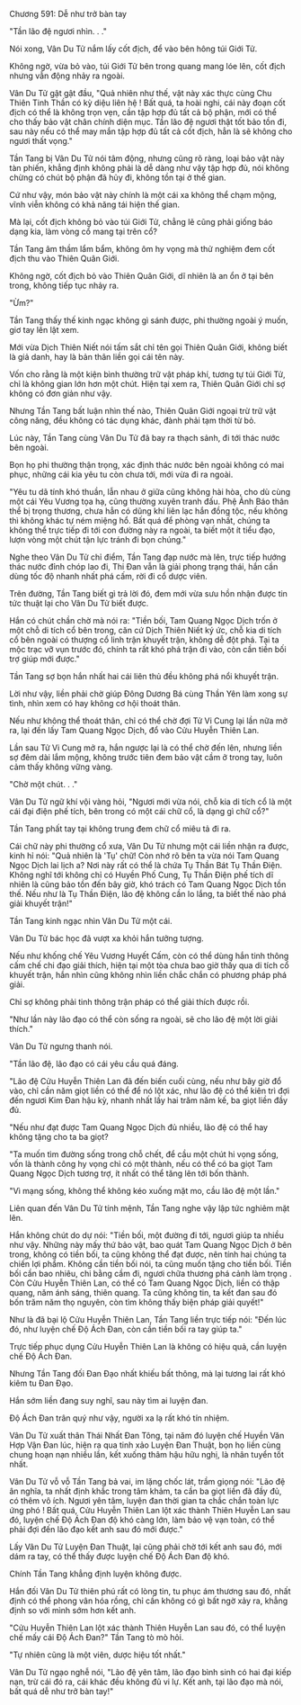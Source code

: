 




Chương 591: Dễ như trở bàn tay


"Tần lão đệ ngươi nhìn. . ."

Nói xong, Vân Du Tử nắm lấy cốt địch, để vào bên hông túi Giới Tử.

Không ngờ, vừa bỏ vào, túi Giới Tử bên trong quang mang lóe lên, cốt địch nhưng vẫn động nhảy ra ngoài.

Vân Du Tử gật gật đầu, "Quả nhiên như thế, vật này xác thực cùng Chu Thiên Tinh Thần có kỳ diệu liên hệ ! Bất quá, ta hoài nghi, cái này đoạn cốt địch có thể là không trọn vẹn, cần tập hợp đủ tất cả bộ phận, mới có thể cho thấy bảo vật chân chính diện mục. Tần lão đệ ngươi thật tốt bảo tồn đi, sau này nếu có thể may mắn tập hợp đủ tất cả cốt địch, hẳn là sẽ không cho ngươi thất vọng."

Tần Tang bị Vân Du Tử nói tâm động, nhưng cũng rõ ràng, loại bảo vật này tàn phiến, khẳng định không phải là dễ dàng như vậy tập hợp đủ, nói không chừng có chút bộ phận đã hủy đi, không tồn tại ở thế gian.

Cứ như vậy, món bảo vật này chính là một cái xa không thể chạm mộng, vĩnh viễn không có khả năng tái hiện thế gian.

Mà lại, cốt địch không bỏ vào túi Giới Tử, chẳng lẽ cũng phải giống báo dạng kia, làm vòng cổ mang tại trên cổ?

Tần Tang âm thầm lẩm bẩm, không ôm hy vọng mà thử nghiệm đem cốt địch thu vào Thiên Quân Giới.

Không ngờ, cốt địch bỏ vào Thiên Quân Giới, dĩ nhiên là an ổn ở tại bên trong, không tiếp tục nhảy ra.

"Ừm?"

Tần Tang thấy thế kinh ngạc không gì sánh được, phi thường ngoài ý muốn, giơ tay lên lật xem.

Mới vừa Dịch Thiên Niết nói tấm sắt chỉ tên gọi Thiên Quân Giới, không biết là giả danh, hay là bản thân liền gọi cái tên này.

Vốn cho rằng là một kiện bình thường trữ vật pháp khí, tương tự túi Giới Tử, chỉ là không gian lớn hơn một chút. Hiện tại xem ra, Thiên Quân Giới chỉ sợ không có đơn giản như vậy.

Nhưng Tần Tang bất luận nhìn thế nào, Thiên Quân Giới ngoại trừ trữ vật công năng, đều không có tác dụng khác, đành phải tạm thời từ bỏ.

Lúc này, Tần Tang cùng Vân Du Tử đã bay ra thạch sảnh, đi tới thác nước bên ngoài.

Bọn họ phi thường thận trọng, xác định thác nước bên ngoài không có mai phục, những cái kia yêu tu còn chưa tới, mới vừa đi ra ngoài.

"Yêu tu dã tính khó thuần, lẫn nhau ở giữa cũng không hài hòa, cho dù cùng một cái Yêu Vương tọa hạ, cũng thường xuyên tranh đấu. Phệ Ảnh Báo thân thể bị trọng thương, chưa hẳn có dũng khí liên lạc hắn đồng tộc, nếu không thì không khác tự ném miệng hổ. Bất quá để phòng vạn nhất, chúng ta không thể trực tiếp đi tới con đường này ra ngoài, ta biết một ít tiểu đạo, lượn vòng một chút tận lực tránh đi bọn chúng."

Nghe theo Vân Du Tử chỉ điểm, Tần Tang đạp nước mà lên, trực tiếp hướng thác nước đỉnh chóp lao đi, Thi Đan vẫn là giải phong trạng thái, hắn cần dùng tốc độ nhanh nhất phá cấm, rời đi cổ dược viên.

Trên đường, Tần Tang biết gì trả lời đó, đem mới vừa sưu hồn nhận được tin tức thuật lại cho Vân Du Tử biết được.

Hắn có chút chần chờ mà nói ra: "Tiền bối, Tam Quang Ngọc Dịch trốn ở một chỗ di tích cổ bên trong, căn cứ Dịch Thiên Niết ký ức, chỗ kia di tích cổ bên ngoài có thượng cổ linh trận khuyết trận, không dễ đột phá. Tại ta mộc trạc vỡ vụn trước đó, chính ta rất khó phá trận đi vào, còn cần tiền bối trợ giúp mới được."

Tần Tang sợ bọn hắn nhất hai cái liên thủ đều không phá nổi khuyết trận.

Lời như vậy, liền phải chờ giúp Đông Dương Bá cùng Thần Yên làm xong sự tình, nhìn xem có hay không cơ hội thoát thân.

Nếu như không thể thoát thân, chỉ có thể chờ đợi Tử Vi Cung lại lần nữa mở ra, lại đến lấy Tam Quang Ngọc Dịch, đổ vào Cửu Huyễn Thiên Lan.

Lần sau Tử Vi Cung mở ra, hắn ngược lại là có thể chờ đến lên, nhưng liền sợ đêm dài lắm mộng, không trước tiên đem bảo vật cầm ở trong tay, luôn cảm thấy không vững vàng.

"Chờ một chút. . ."

Vân Du Tử ngữ khí vội vàng hỏi, "Ngươi mới vừa nói, chỗ kia di tích cổ là một cái đại điện phế tích, bên trong có một cái chữ cổ, là dạng gì chữ cổ?"

Tần Tang phất tay tại không trung đem chữ cổ miêu tả đi ra.

Cái chữ này phi thường cổ xưa, Vân Du Tử nhưng một cái liền nhận ra được, kinh hỉ nói: "Quả nhiên là 'Tụ' chữ! Còn nhớ rõ bên ta vừa nói Tam Quang Ngọc Dịch lai lịch a? Nơi này rất có thể là chứa Tụ Thần Bát Tụ Thần Điện. Không nghĩ tới không chỉ có Huyền Phố Cung, Tụ Thần Điện phế tích dĩ nhiên là cũng bảo tồn đến bây giờ, khó trách có Tam Quang Ngọc Dịch tồn thế. Nếu như là Tụ Thần Điện, lão đệ không cần lo lắng, ta biết thế nào phá giải khuyết trận!"

Tần Tang kinh ngạc nhìn Vân Du Tử một cái.

Vân Du Tử bác học đã vượt xa khỏi hắn tưởng tượng.

Nếu như khống chế Yêu Vương Huyết Cấm, còn có thể dùng hắn tinh thông cấm chế chi đạo giải thích, hiện tại một tòa chưa bao giờ thấy qua di tích cổ khuyết trận, hắn nhìn cũng không nhìn liền chắc chắn có phương pháp phá giải.

Chỉ sợ không phải tinh thông trận pháp có thể giải thích được rồi.

"Như lần này lão đạo có thể còn sống ra ngoài, sẽ cho lão đệ một lời giải thích."

Vân Du Tử ngưng thanh nói.

"Tần lão đệ, lão đạo có cái yêu cầu quá đáng.

"Lão đệ Cửu Huyễn Thiên Lan đã đến biến cuối cùng, nếu như bây giờ đổ vào, chỉ cần năm giọt liền có thể để nó lột xác, như lão đệ có thể kiên trì đợi đến ngươi Kim Đan hậu kỳ, nhanh nhất lấy hai trăm năm kế, ba giọt liền đầy đủ.

"Nếu như đạt được Tam Quang Ngọc Dịch đủ nhiều, lão đệ có thể hay không tặng cho ta ba giọt?

"Ta muốn tìm đường sống trong chỗ chết, để cầu một chút hi vọng sống, vốn là thành công hy vọng chỉ có một thành, nếu có thể có ba giọt Tam Quang Ngọc Dịch tương trợ, ít nhất có thể tăng lên tới bốn thành.

"Vì mạng sống, không thể không kéo xuống mặt mo, cầu lão đệ một lần."

Liên quan đến Vân Du Tử tính mệnh, Tần Tang nghe vậy lập tức nghiêm mặt lên.

Hắn không chút do dự nói: "Tiền bối, một đường đi tới, ngươi giúp ta nhiều như vậy. Những này mấy thứ bảo vật, bao quát Tam Quang Ngọc Dịch ở bên trong, không có tiền bối, ta cũng không thể đạt được, nên tính hai chúng ta chiến lợi phẩm. Không cần tiền bối nói, ta cũng muốn tặng cho tiền bối. Tiền bối cần bao nhiêu, chi bằng cầm đi, ngươi chữa thương phá cảnh làm trọng . Còn Cửu Huyễn Thiên Lan, có thể có Tam Quang Ngọc Dịch, liền có thập quang, năm ánh sáng, thiên quang. Ta cũng không tin, ta kết đan sau đó bốn trăm năm thọ nguyên, còn tìm không thấy biện pháp giải quyết!"

Như là đã bại lộ Cửu Huyễn Thiên Lan, Tần Tang liền trực tiếp nói: "Đến lúc đó, như luyện chế Độ Ách Đan, còn cần tiền bối ra tay giúp ta."

Trực tiếp phục dụng Cửu Huyễn Thiên Lan là không có hiệu quả, cần luyện chế Độ Ách Đan.

Nhưng Tần Tang đối Đan Đạo nhất khiếu bất thông, mà lại tương lai rất khó kiêm tu Đan Đạo.

Hắn sớm liền đang suy nghĩ, sau này tìm ai luyện đan.

Độ Ách Đan trân quý như vậy, người xa lạ rất khó tín nhiệm.

Vân Du Tử xuất thân Thái Nhất Đan Tông, tại năm đó luyện chế Huyền Văn Hợp Vận Đan lúc, hiện ra qua tinh xảo Luyện Đan Thuật, bọn họ liền cùng chung hoạn nạn nhiều lần, kết xuống thâm hậu hữu nghị, là nhân tuyển tốt nhất.

Vân Du Tử vỗ vỗ Tần Tang bả vai, im lặng chốc lát, trầm giọng nói: "Lão đệ ân nghĩa, ta nhất định khắc trong tâm khảm, ta cần ba giọt liền đã đầy đủ, có thêm vô ích. Ngươi yên tâm, luyện đan thời gian ta chắc chắn toàn lực ứng phó ! Bất quá, Cửu Huyễn Thiên Lan lột xác thành Thiên Huyễn Lan sau đó, luyện chế Độ Ách Đan độ khó càng lớn, làm bảo vệ vạn toàn, có thể phải đợi đến lão đạo kết anh sau đó mới được."

Lấy Vân Du Tử Luyện Đan Thuật, lại cũng phải chờ tới kết anh sau đó, mới dám ra tay, có thể thấy được luyện chế Độ Ách Đan độ khó.

Chính Tần Tang khẳng định luyện không được.

Hắn đối Vân Du Tử thiên phú rất có lòng tin, tu phục ám thương sau đó, nhất định có thể phong vân hóa rồng, chỉ cần không có gì bất ngờ xảy ra, khẳng định so với mình sớm hơn kết anh.

"Cửu Huyễn Thiên Lan lột xác thành Thiên Huyễn Lan sau đó, có thể luyện chế mấy cái Độ Ách Đan?" Tần Tang tò mò hỏi.

"Tự nhiên cũng là một viên, dược hiệu tốt nhất."

Vân Du Tử ngạo nghễ nói, "Lão đệ yên tâm, lão đạo bình sinh có hai đại kiếp nạn, trừ cái đó ra, cái khác đều không đủ vi lự. Kết anh, tại lão đạo mà nói, bất quá dễ như trở bàn tay!"




